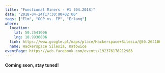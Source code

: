 ```yaml
---
title: "Functional Miners - #1 (04.2018)"
date: "2018-04-24T17:30:00+02:00"
tags: ["Elm", "OOP vs. FP", "Erlang"]
where:
  location:
    lat: 50.2641006
    lng: 18.9936806
  link: https://www.google.pl/maps/place/Hackerspace+Silesia/@50.2641006,18.9936806,17z/data=!3m1!4b1!4m5!3m4!1s0x4716ce1320bf55f9:0xb1ae316b317ecc2f!8m2!3d50.2641006!4d18.9958693
  name: Hackerspace Silesia, Katowice
eventPage: https://web.facebook.com/events/192376178212963
---
```


**Coming soon, stay tuned!**

<section>
  <person-profile
    avatar="elm.png"
    name="???">
   </person-profile>
</section>

<section>
  <person-profile
    avatar="oop_vs_fp.png"
    name="???">
   </person-profile>
</section>

<section>
  <person-profile
    avatar="erlang.png"
    name="???">
   </person-profile>
</section>
